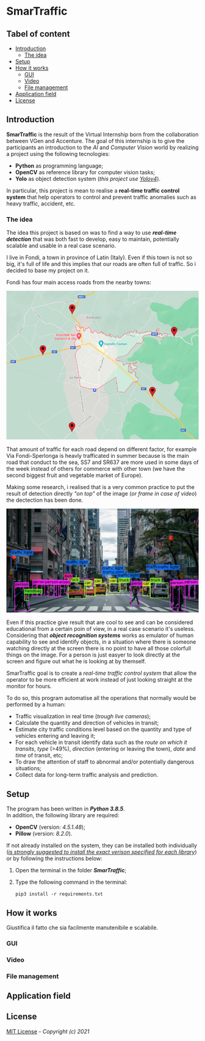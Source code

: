 # SmarTraffic

## Tabel of content

* [Introduction](#Introduction "Go to the section")
    - [The idea](#The-idea "Go to the subsection")
* [Setup](#Setup "Go to the section")
* [How it works](#How-it-works "Go to the section")
    - [GUI](#GUI "Go to the subsection")
    - [Video](#Video "Go to the subsection")
    - [File management](#File-management "Go to the subsection")
* [Application field](#Application-field "Go to the section")
* [License](#License "Go to the section")

## Introduction

<b>SmarTraffic</b> is the result of the Virtual Internship born from the collaboration between VGen and Accenture. 
The goal of this internship is to give the participants an introduction to the <i>AI</i> and <i>Computer Vision</i> world by realizing a project using the following tecnologies:

- <b>Python</b> as programming language;
- <b>OpenCV</b> as reference library for computer vision tasks;
- <b>Yolo</b> as object detection system (<i>this project use [Yolov4](resources/2004.10934.pdf "Click to see moer informations")</i>).</li>

In particular, this project is mean to realise a <b>real-time traffic control system</b> that help operators to control and prevent traffic anomalies such as heavy traffic, accident, etc.

### The idea

The idea this project is based on was to find a way to use <b><i>real-time detection</i></b> that was both fast to develop, easy to maintain, potentially scalable and usable in a real case scenario.

I live in Fondi, a town in province of Latin (Italy). Even if this town is not so big, it's full of life and this implies that our roads are often full of traffic. So i decided to base my project on it.

Fondi has four main access roads from the nearby towns:

![](resources/map.png "Main road access to Fondi")

That amount of traffic for each road depend on different factor, for example Via Fondi-Sperlonga is heavly trafficated in summer because is the main road that conduct to the sea, SS7 and SR637 are more used in some days of the week instead of others for commerce with other town  (we have the second biggest fruit and vegetable market of Europe). 

Making some research, i realised that is a very common practice to put the result of detection directly <i>"on top"</i> of the image (<i>or frame in case of video</i>) the dectection has been done.

![](resources/img1.png "Result of object detection on an image")

Even if this practice give result that are cool to see and can be considered educational from a certain poin of view, in a real case scenario it's useless. Considering that <i><b>object recognition systems</b></i> works as emulator of human capability to see and identify objects, in a situation where there is someone watching directly at the screen there is no point to have all those colorfull things on the image. For a person is just easyer to look directly at the screen and figure out what he is looking at by themself.

SmarTraffic goal is to create a <i>real-time traffic control system</i> that allow the operator to be more efficient at work instead of just looking straight at the monitor for hours.

To do so, this program automatise all the operations that normally would be performed by a human:

<ul>
    <li>Traffic visualization in real time (<i>trough live cameras</i>);</li>
    <li>Calculate the quantity and direction of vehicles in transit;</li>
    <li>Estimate city traffic conditions level based on the quantity and type of vehicles entering and leaving it;</li>
    <li>For each vehicle in transit identify data such as the <i>route on which it transits</i>, <i>type</i> (>49%), <i>direction</i> (entering or leaving the town), <i>date</i> and <i>time</i> of transit, etc;</li>
    <li>To draw the attention of staff to abnormal and/or potentially dangerous situations;</li>
    <li>Collect data for long-term traffic analysis and prediction.</li>
</ul>

## Setup

The program has been written in <b><i>Python 3.8.5</i></b>.</br>
In addition, the following library are required:

<ul>
    <li><b>OpenCV</b> (version: <i>4.5.1.48</i>);</li>
    <li><b>Pillow</b> (version: <i>8.2.0</i>).</li>
</ul>

If not already installed on the system, they can be installed both individually (<u><i>is strongly suggested to install the exact verison specified for each library</i></u>) or by following the instructions below:

1. Open the terminal in the folder <b><i>SmarTraffic</i></b>;

2. Type the following command in the terminal:

    ```console
    pip3 install -r requirements.txt
    ```

## How it works

Giustifica il fatto che sia facilmente manutenibile e scalabile.

### GUI

### Video

### File management

## Application field

## License

[MIT License](LICENSE) - <i> Copyright (c) 2021 </i>
